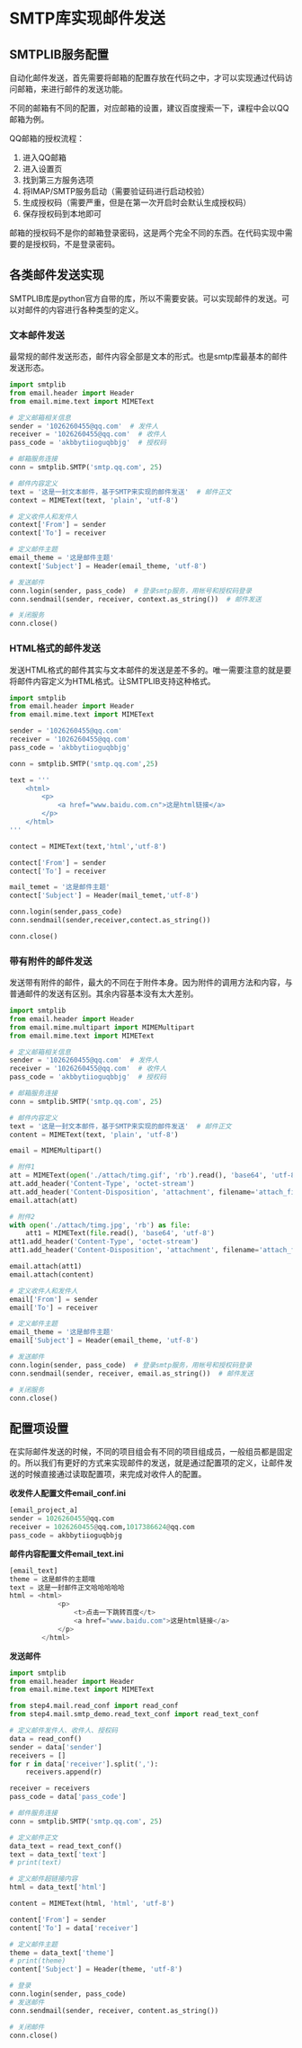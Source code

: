 # SMTP库实现邮件发送

## SMTPLIB服务配置

自动化邮件发送，首先需要将邮箱的配置存放在代码之中，才可以实现通过代码访问邮箱，来进行邮件的发送功能。

不同的邮箱有不同的配置，对应邮箱的设置，建议百度搜索一下，课程中会以QQ邮箱为例。

QQ邮箱的授权流程：

1. 进入QQ邮箱
2. 进入设置页
3. 找到第三方服务选项
4. 将IMAP/SMTP服务启动（需要验证码进行启动校验）
5. 生成授权码（需要严重，但是在第一次开启时会默认生成授权码）
6. 保存授权码到本地即可

邮箱的授权码不是你的邮箱登录密码，这是两个完全不同的东西。在代码实现中需要的是授权码，不是登录密码。

##  各类邮件发送实现

SMTPLIB库是python官方自带的库，所以不需要安装。可以实现邮件的发送。可以对邮件的内容进行各种类型的定义。

### 文本邮件发送

最常规的邮件发送形态，邮件内容全部是文本的形式。也是smtp库最基本的邮件发送形态。
```py
import smtplib
from email.header import Header
from email.mime.text import MIMEText

# 定义邮箱相关信息
sender = '1026260455@qq.com'  # 发件人
receiver = '1026260455@qq.com'  # 收件人
pass_code = 'akbbytiioguqbbjg'  # 授权码

# 邮箱服务连接
conn = smtplib.SMTP('smtp.qq.com', 25)

# 邮件内容定义
text = '这是一封文本邮件，基于SMTP来实现的邮件发送'  # 邮件正文
context = MIMEText(text, 'plain', 'utf-8')

# 定义收件人和发件人
context['From'] = sender
context['To'] = receiver

# 定义邮件主题
email_theme = '这是邮件主题'
context['Subject'] = Header(email_theme, 'utf-8')

# 发送邮件
conn.login(sender, pass_code)  # 登录smtp服务，用帐号和授权码登录
conn.sendmail(sender, receiver, context.as_string())  # 邮件发送

# 关闭服务
conn.close()
```

### HTML格式的邮件发送

发送HTML格式的邮件其实与文本邮件的发送是差不多的。唯一需要注意的就是要将邮件内容定义为HTML格式。让SMTPLIB支持这种格式。

```py
import smtplib
from email.header import Header
from email.mime.text import MIMEText

sender = '1026260455@qq.com'
receiver = '1026260455@qq.com'
pass_code = 'akbbytiioguqbbjg'

conn = smtplib.SMTP('smtp.qq.com',25)

text = '''
    <html>
        <p>
            <a href="www.baidu.com.cn">这是html链接</a>
        </p>
    </html>
'''

contect = MIMEText(text,'html','utf-8')

contect['From'] = sender
contect['To'] = receiver

mail_temet = '这是邮件主题'
contect['Subject'] = Header(mail_temet,'utf-8')

conn.login(sender,pass_code)
conn.sendmail(sender,receiver,contect.as_string())

conn.close()

```

### 带有附件的邮件发送

发送带有附件的邮件，最大的不同在于附件本身。因为附件的调用方法和内容，与普通邮件的发送有区别。其余内容基本没有太大差别。

```py
import smtplib
from email.header import Header
from email.mime.multipart import MIMEMultipart
from email.mime.text import MIMEText

# 定义邮箱相关信息
sender = '1026260455@qq.com'  # 发件人
receiver = '1026260455@qq.com'  # 收件人
pass_code = 'akbbytiioguqbbjg'  # 授权码

# 邮箱服务连接
conn = smtplib.SMTP('smtp.qq.com', 25)

# 邮件内容定义
text = '这是一封文本邮件，基于SMTP来实现的邮件发送'  # 邮件正文
content = MIMEText(text, 'plain', 'utf-8')

email = MIMEMultipart()

# 附件1
att = MIMEText(open('./attach/timg.gif', 'rb').read(), 'base64', 'utf-8')
att.add_header('Content-Type', 'octet-stream')
att.add_header('Content-Disposition', 'attachment', filename='attach_first.gif')
email.attach(att)

# 附件2
with open('./attach/timg.jpg', 'rb') as file:
    att1 = MIMEText(file.read(), 'base64', 'utf-8')
att1.add_header('Content-Type', 'octet-stream')
att1.add_header('Content-Disposition', 'attachment', filename='attach_first.jpg')

email.attach(att1)
email.attach(content)

# 定义收件人和发件人
email['From'] = sender
email['To'] = receiver

# 定义邮件主题
email_theme = '这是邮件主题'
email['Subject'] = Header(email_theme, 'utf-8')

# 发送邮件
conn.login(sender, pass_code)  # 登录smtp服务，用帐号和授权码登录
conn.sendmail(sender, receiver, email.as_string())  # 邮件发送

# 关闭服务
conn.close()


```

## 配置项设置

在实际邮件发送的时候，不同的项目组会有不同的项目组成员，一般组员都是固定的。所以我们有更好的方式来实现邮件的发送，就是通过配置项的定义，让邮件发送的时候直接通过读取配置项，来完成对收件人的配置。

**收发件人配置文件email_conf.ini**
```py
[email_project_a]
sender = 1026260455@qq.com
receiver = 1026260455@qq.com,1017386624@qq.com
pass_code = akbbytiioguqbbjg
```

**邮件内容配置文件email_text.ini**
```py
[email_text]
theme = 这是邮件的主题哦
text = 这是一封邮件正文哈哈哈哈哈
html = <html>
            <p>
                <t>点击一下跳转百度</t>
                <a href="www.baidu.com">这是html链接</a>
            </p>
        </html>

```

**发送邮件**
```py
import smtplib
from email.header import Header
from email.mime.text import MIMEText

from step4.mail.read_conf import read_conf
from step4.mail.smtp_demo.read_text_conf import read_text_conf

# 定义邮件发件人、收件人、授权码
data = read_conf()
sender = data['sender']
receivers = []
for r in data['receiver'].split(','):
    receivers.append(r)

receiver = receivers
pass_code = data['pass_code']

# 邮件服务连接
conn = smtplib.SMTP('smtp.qq.com', 25)

# 定义邮件正文
data_text = read_text_conf()
text = data_text['text']
# print(text)

# 定义邮件超链接内容
html = data_text['html']

content = MIMEText(html, 'html', 'utf-8')

content['From'] = sender
content['To'] = data['receiver']

# 定义邮件主题
theme = data_text['theme']
# print(theme)
content['Subject'] = Header(theme, 'utf-8')

# 登录
conn.login(sender, pass_code)
# 发送邮件
conn.sendmail(sender, receiver, content.as_string())

# 关闭邮件
conn.close()

```